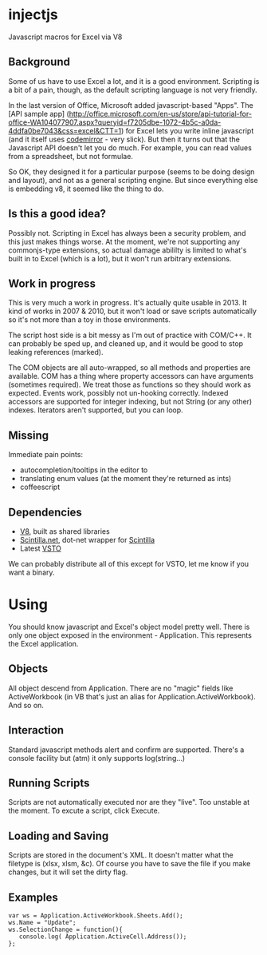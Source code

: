 injectjs
========

Javascript macros for Excel via V8

Background
----------

Some of us have to use Excel a lot, and it is a good environment.  Scripting is a bit of a pain, though, 
as the default scripting language is not very friendly.

In the last version of Office, Microsoft added javascript-based "Apps". The [API sample app] (http://office.microsoft.com/en-us/store/api-tutorial-for-office-WA104077907.aspx?queryid=f7205dbe-1072-4b5c-a0da-4ddfa0be7043&css=excel&CTT=1) 
for Excel lets you write inline javascript (and it itself uses [codemirror](http://codemirror.net/) - very slick).
But then it turns out that the Javascript API doesn't let you do much.  For example, you can read values from
a spreadsheet, but not formulae.  

So OK, they designed it for a particular purpose (seems to be doing design and layout), and not as a general
scripting engine.  But since everything else is embedding v8, it seemed like the thing to do.

Is this a good idea?
--------------------

Possibly not.  Scripting in Excel has always been a security problem, and this just makes things worse.  At the 
moment, we're not supporting any commonjs-type extensions, so actual damage abililty is limited to what's built in
to Excel (which is a lot), but it won't run arbitrary extensions.  

Work in progress
----------------

This is very much a work in progress.  It's actually quite usable in 2013.  It kind of works in 2007 & 2010, but it
won't load or save scripts automatically so it's not more than a toy in those environments.

The script host side is a bit messy as I'm out of practice with COM/C++.  It can probably be sped up, and cleaned up,
and it would be good to stop leaking references (marked).

The COM objects are all auto-wrapped, so all methods and properties are available.  COM has a thing where 
property accessors can have arguments (sometimes required).  We treat those as functions so they should work as 
expected.  Events work, possibly not un-hooking correctly.  Indexed accessors are supported for integer indexing,
but not String (or any other) indexes.  Iterators aren't supported, but you can loop.

Missing
-------

Immediate pain points:

+ autocompletion/tooltips in the editor to 
+ translating enum values (at the moment they're returned as ints)
+ coffeescript 

Dependencies
------------

+ [V8](https://github.com/v8/v8), built as shared libraries 
+ [Scintilla.net](https://scintillanet.codeplex.com/), dot-net wrapper for [Scintilla](http://www.scintilla.org/)
+ Latest [VSTO](http://www.microsoft.com/en-us/download/details.aspx?id=40791)

We can probably distribute all of this except for VSTO, let me know if you want a binary.



Using
=====

You should know javascript and Excel's object model pretty well.  There is only one object exposed in the environment -
Application.  This represents the Excel application.

Objects
-------

All object descend from Application.  There are no "magic" fields like ActiveWorkbook (in VB that's just an alias for 
Application.ActiveWorkbook).  And so on.

Interaction
-----------

Standard javascript methods alert and confirm are supported.  There's a console facility but (atm) it only supports 
log(string...)

Running Scripts
---------------

Scripts are not automatically executed nor are they "live".  Too unstable at the moment.  To excute a script, click Execute.

Loading and Saving
------------------

Scripts are stored in the document's XML.  It doesn't matter what the filetype is (xlsx, xlsm, &c).  Of course you
have to save the file if you make changes, but it will set the dirty flag.

Examples
--------

```
var ws = Application.ActiveWorkbook.Sheets.Add();
ws.Name = "Update";
ws.SelectionChange = function(){
   console.log( Application.ActiveCell.Address());
};
```










